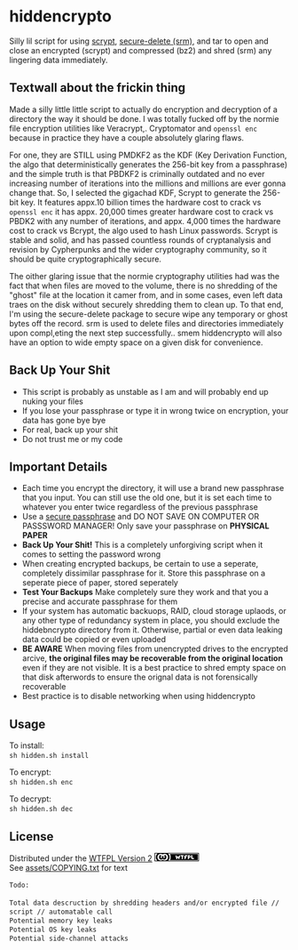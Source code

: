 # hiddencrypto
Silly lil script for using [scrypt](https://github.com/Tarsnap/scrypt), [secure-delete  (srm)](https://github.com/BlackArch/secure-delete), and tar to open and close an encrypted (scrypt) and compressed (bz2) and shred (srm) any lingering data immediately.

## Textwall about the frickin thing
Made a silly little little script to actually do encryption and decryption of a directory the way it should be done.
I was totally fucked off by the normie file encryption utilities like Veracrypt,. Cryptomator and `openssl enc` because in practice they have a couple absolutely glaring flaws.

For one, they are STILL using PMDKF2 as the KDF (Key Derivation Function, the algo that deterministically generates the 256-bit key from a passphrase) and the simple truth is that PBDKF2 is criminally outdated and no ever increasing number of iterations into the millions and millions are ever gonna change that.
So, I selected the gigachad KDF, Scrypt to generate the 256-bit key. It features appx.10 billion times the hardware cost to crack vs `openssl enc` it has appx. 20,000 times greater hardware cost to crack vs PBDK2 with any number of iterations, and appx. 4,000 times the hardware cost to crack vs Bcrypt, the algo used to hash Linux passwords.
Scrypt is stable and solid, and has passed countless rounds of cryptanalysis and revision by Cypherpunks and the wider cryptography community, so it should be quite cryptographically secure.

The oither glaring issue that the normie cryptography utilities had was the fact that when files are moved to the volume, there is no shredding of the "ghost" file at the location it camer from, and in some cases, even left data traes on the disk without securely shredding them to clean up.
To that end, I'm using the secure-delete package to secure wipe any temporary or ghost bytes off the record.
srm is used to delete files and directories immediately upon compl,eting the next step successfully.. smem 
hiddencrypto will also have an option to wide empty space on a given disk for convenience.

## Back Up Your Shit
* This script is probably as unstable as I am and will probably end up nuking your files
* If you lose your passphrase or type it in wrong twice on encryption, your data has gone bye bye
* For real, back up your shit
* Do not trust me or my code

## Important Details
* Each time you encrypt the directory, it will use a brand new passphrase that you input. You can still use the old one, but it is set each time to whatever you enter twice regardless of the previous passphrase
* Use a [secure passphrase](assets/how-to-create-a-secure-passphrase-2017-08-10_HQP.pdf) and DO NOT SAVE ON COMPUTER OR PASSSWORD MANAGER! Only save your passphrase on **PHYSICAL PAPER**
* **Back Up Your Shit!** This is a completely unforgiving script when it comes to setting the password wrong
* When creating encrypted backups, be certain to use a seperate, completely dissimilar passphrase for it. Store this passphrase on a seperate piece of paper, stored seperately
* **Test Your Backups** Make completely sure they work and that you a precise and accurate passphrase for them
* If your system has automatic backuops, RAID, cloud storage uplaods, or any other type of redundancy system in place, you should exclude the hiddebncrypto directory from it. Otherwise, partial or even data leaking data could be copied or even uploaded
* **BE AWARE** When moving files from unencrypted drives to the encrypted arcive, **the original files may be recoverable from the original location** even if they are not visible. It is a best practice to shred empty space on that disk afterwords to ensure the orignal data is not forensically recoverable
* Best practice is to disable networking when using hiddencrypto
  
## Usage
To install:  
`sh hidden.sh install`  
  
To encrypt:  
`sh hidden.sh enc`  
  
To decrypt:  
`sh hidden.sh dec`  

## License
Distributed under the [WTFPL Version 2](http://www.wtfpl.net/) [![WTFPL](assets/wtfpl-badge.png)](http://www.wtfpl.net/)  
See [assets/COPYING.txt](assets/COPYING.txt) for text  
  
  
```
Todo:

Total data descruction by shredding headers and/or encrypted file // script // automatable call
Potential memory key leaks
Potential OS key leaks
Potential side-channel attacks
```